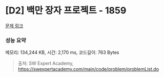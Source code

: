 # [D2] 백만 장자 프로젝트 - 1859 

[문제 링크](https://swexpertacademy.com/main/code/problem/problemDetail.do?contestProbId=AV5LrsUaDxcDFAXc) 

### 성능 요약

메모리: 134,244 KB, 시간: 2,170 ms, 코드길이: 763 Bytes



> 출처: SW Expert Academy, https://swexpertacademy.com/main/code/problem/problemList.do